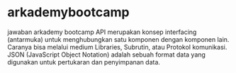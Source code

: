 # arkademybootcamp
jawaban arkademy bootcamp
API merupakan konsep interfacing (antarmuka) untuk menghubungkan satu komponen dengan komponen lain. Caranya bisa melalui medium Libraries, Subrutin, atau Protokol komunikasi. 
JSON (JavaScript Object Notation) adalah sebuah format data yang digunakan untuk pertukaran dan penyimpanan data.
